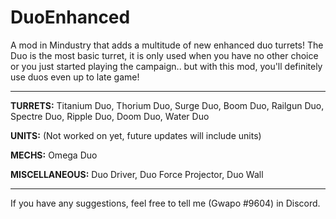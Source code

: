 # DuoEnhanced
A mod in Mindustry that adds a multitude of new enhanced duo turrets! The Duo is the most basic turret, it is only used when you have no other choice or you just started playing the campaign.. but with this mod, you'll definitely use duos even up to late game!

-----------------------------

<b>TURRETS:</b> Titanium Duo, Thorium Duo, Surge Duo, Boom Duo, Railgun Duo, Spectre Duo, Ripple Duo, Doom Duo, Water Duo

<b>UNITS:</b> (Not worked on yet, future updates will include units)

<b>MECHS:</b> Omega Duo

<b>MISCELLANEOUS:</b> Duo Driver, Duo Force Projector, Duo Wall

-----------------------------

If you have any suggestions, feel free to tell me (Gwapo #9604) in Discord.



